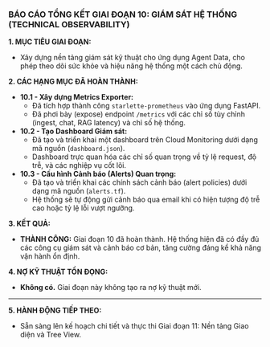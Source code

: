 ### BÁO CÁO TỔNG KẾT GIAI ĐOẠN 10: GIÁM SÁT HỆ THỐNG (TECHNICAL OBSERVABILITY)

**1. MỤC TIÊU GIAI ĐOẠN:**
* Xây dựng nền tảng giám sát kỹ thuật cho ứng dụng Agent Data, cho phép theo dõi sức khỏe và hiệu năng hệ thống một cách chủ động.

**2. CÁC HẠNG MỤC ĐÃ HOÀN THÀNH:**
* **10.1 - Xây dựng Metrics Exporter:**
    * Đã tích hợp thành công `starlette-prometheus` vào ứng dụng FastAPI.
    * Đã phơi bày (expose) endpoint `/metrics` với các chỉ số tùy chỉnh (ingest, chat, RAG latency) và chỉ số hệ thống.
* **10.2 - Tạo Dashboard Giám sát:**
    * Đã tạo và triển khai một dashboard trên Cloud Monitoring dưới dạng mã nguồn (`dashboard.json`).
    * Dashboard trực quan hóa các chỉ số quan trọng về tỷ lệ request, độ trễ, và các nghiệp vụ cốt lõi.
* **10.3 - Cấu hình Cảnh báo (Alerts) Quan trọng:**
    * Đã tạo và triển khai các chính sách cảnh báo (alert policies) dưới dạng mã nguồn (`alerts.tf`).
    * Hệ thống sẽ tự động gửi cảnh báo qua email khi có hiện tượng độ trễ cao hoặc tỷ lệ lỗi vượt ngưỡng.

**3. KẾT QUẢ:**
* **THÀNH CÔNG:** Giai đoạn 10 đã hoàn thành. Hệ thống hiện đã có đầy đủ các công cụ giám sát và cảnh báo cơ bản, tăng cường đáng kể khả năng vận hành ổn định.

**4. NỢ KỸ THUẬT TỒN ĐỌNG:**
* **Không có.** Giai đoạn này không tạo ra nợ kỹ thuật mới.

---

**5. HÀNH ĐỘNG TIẾP THEO:**
* Sẵn sàng lên kế hoạch chi tiết và thực thi Giai đoạn 11: Nền tảng Giao diện và Tree View.

